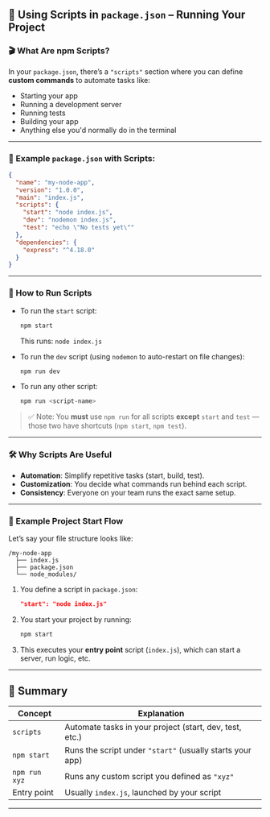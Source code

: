 
## 🧠 Using Scripts in `package.json` – Running Your Project

### 🎬 What Are **npm Scripts**?

In your `package.json`, there’s a `"scripts"` section where you can define **custom commands** to automate tasks like:

* Starting your app
* Running a development server
* Running tests
* Building your app
* Anything else you'd normally do in the terminal

---

### 📝 Example `package.json` with Scripts:

```json
{
  "name": "my-node-app",
  "version": "1.0.0",
  "main": "index.js",
  "scripts": {
    "start": "node index.js",
    "dev": "nodemon index.js",
    "test": "echo \"No tests yet\""
  },
  "dependencies": {
    "express": "^4.18.0"
  }
}
```

---

### 🚀 How to Run Scripts

* To run the `start` script:

  ```bash
  npm start
  ```

  This runs: `node index.js`

* To run the `dev` script (using `nodemon` to auto-restart on file changes):

  ```bash
  npm run dev
  ```

* To run any other script:

  ```bash
  npm run <script-name>
  ```

> ✅ Note: You **must** use `npm run` for all scripts **except** `start` and `test` — those two have shortcuts (`npm start`, `npm test`).

---

### 🛠 Why Scripts Are Useful

* **Automation**: Simplify repetitive tasks (start, build, test).
* **Customization**: You decide what commands run behind each script.
* **Consistency**: Everyone on your team runs the exact same setup.

---

### 📂 Example Project Start Flow

Let’s say your file structure looks like:

```
/my-node-app
  ├── index.js
  ├── package.json
  └── node_modules/
```

1. You define a script in `package.json`:

   ```json
   "start": "node index.js"
   ```

2. You start your project by running:

   ```bash
   npm start
   ```

3. This executes your **entry point** script (`index.js`), which can start a server, run logic, etc.

---

## 🧩 Summary

| Concept       | Explanation                                               |
| ------------- | --------------------------------------------------------- |
| `scripts`     | Automate tasks in your project (start, dev, test, etc.)   |
| `npm start`   | Runs the script under `"start"` (usually starts your app) |
| `npm run xyz` | Runs any custom script you defined as `"xyz"`             |
| Entry point   | Usually `index.js`, launched by your script               |
---